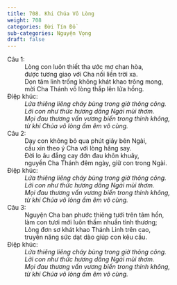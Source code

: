 ```yaml
---
title: 708. Khi Chúa Vô Lòng
weight: 708
categories: Đời Tín Đồ
sub-categories: Nguyện Vọng
draft: false
---
```

<dl><dt>Câu 1:</dt><dd data-verse="1">Lòng con luôn thiết tha ước mơ chan hòa, <br/>được tương giao với Cha nối liền trời xa. <br/>Dọn tâm linh trống không khát khao trông mong, <br/>mời Cha Thánh vô lòng thắp lên lửa hồng. </dd><dt>Điệp khúc:</dt><dd data-chorus="1"><em>Lửa thiêng liêng cháy bùng trong giờ thông công. <br/>Lời con như thức hương dâng Ngài mùi thơm. <br/>Mọi đau thương vấn vương biến trong thinh không, <br/>từ khi Chúa vô lòng ấm êm vô cùng. </em></dd><dt>Câu 2:</dt><dd data-verse="2">Dạy con không bỏ qua phút giây bên Ngài, <br/>cầu xin theo ý Cha với lòng hăng say. <br/>Ðời lo âu đắng cay đớn đau khôn khuây, <br/>nguyền Cha Thánh đêm ngày, giữ con trong Ngài. </dd><dt>Điệp khúc:</dt><dd data-chorus="1"><em>Lửa thiêng liêng cháy bùng trong giờ thông công. <br/>Lời con như thức hương dâng Ngài mùi thơm. <br/>Mọi đau thương vấn vương biến trong thinh không, <br/>từ khi Chúa vô lòng ấm êm vô cùng. </em></dd><dt>Câu 3:</dt><dd data-verse="3">Nguyện Cha ban phước thiêng tưới trên tâm hồn, <br/>làm con tươi mới luôn thấm nhuần tình thương; <br/>Lòng đơn sơ khát khao Thánh Linh trên cao, <br/>truyền năng sức dạt dào giúp con kêu cầu. </dd><dt>Điệp khúc:</dt><dd data-chorus="1"><em>Lửa thiêng liêng cháy bùng trong giờ thông công. <br/>Lời con như thức hương dâng Ngài mùi thơm. <br/>Mọi đau thương vấn vương biến trong thinh không, <br/>từ khi Chúa vô lòng ấm êm vô cùng. </em></dd></dl>